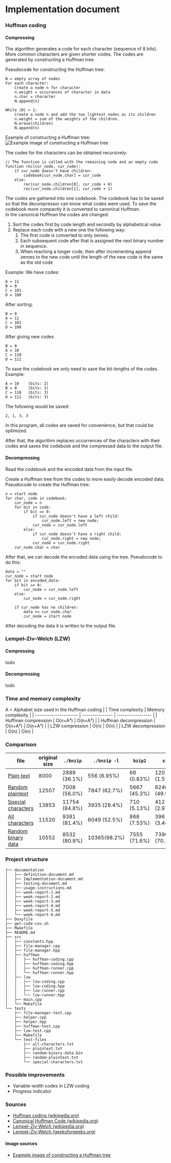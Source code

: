 # Implementation document

### Huffman coding
#### Compressing
The algorithm generates a code for each character (sequence of 8 bits). More common characters are given shorter codes. The codes are generated by constructing a Huffman tree.

Pseudocode for constructing the Huffman tree:
```
N = empty array of nodes
For each character:
    Create a node n for character
    n.weight = occurances of character in data
    n.char = character
    N.append(n)

While |N| > 1:
    Create a node n and add the two lightest nodes as its children
    n.weight = sum of the weights of the children.
    N.erase(children)
    N.append(n)
```

Example of constructing a Huffman tree:  
![Example image of constructing a Huffman tree][Huffman example]


The codes for the characters can be obtained recursively:
```
// The function is called with the remaining node and an empty code
function rec(cur_node, cur_code):
    if cur_node doesn't have children:
        codebook[cur_node.char] = cur_code
    else:
        rec(cur_node.children[0], cur_code + 0)
        rec(cur_node.children[1], cur_code + 1)
```

The codes are gathered into one codebook. The codebook has to be saved so that the decompressor can know what codes were used. To save the codebook more compactly it is converted to canonical Huffman.  
In the canonical Huffman the codes are changed:
1. Sort the codes first by code length and secondly by alphabetical value
2. Replace each code with a new one the following way:
   1. The first code is converted to only zeroes.
   2. Each subsequent code after that is assigned the next binary number in sequence.
   3. When reaching a longer code, then after incrementing append zeroes to the new code until the length of the new code is the same as the old code

Example:
We have codes:
```
A = 11
B = 0
C = 101
D = 100
```
After sorting:
```
B = 0
A = 11
C = 101
D = 100
```
After giving new codes
```
B = 0
A = 10
C = 110
D = 111
```

To save the codebook we only need to save the bit-lengths of the codes.
Example:
```
A = 10    (bits: 2)
B = 0     (bits: 1)
C = 110   (bits: 3)
D = 111   (bits: 3)
```
The following would be saved:
```
2, 1, 3, 3
```
In this program, all codes are saved for convenience, but that could be optimized.

After that, the algorithm replaces occurrences of the characters with their codes and saves the codebook and the compressed data to the output file.

#### Decompressing
Read the codebook and the encoded data from the input file.

Create a Huffman tree from the codes to more easily decode encoded data. Pseudocode to create the Huffman tree:
```
n = start node
for char, code in codebook:
    cur_node = n
    for bit in code:
        if bit == 0:
            if cur_node doesn't have a left child:
                cur_node.left = new node;
            cur_node = cur_node.left
        else:
            if cur_node doesn't have a right child:
                cur_node.right = new node;
            cur_node = cur_node.right
    cur_node.char = char
```

After that, we can decode the encoded data using the tree. Pseudocode to do this:

```
data = ""
cur_node = start node
for bit in encoded_data:
    if bit == 0:
        cur_node = cur_node.left
    else:
        cur_node = cur_node.right
    
    if cur_node has no children:
        data += cur_node.char
        cur_node = start node
```

After decoding the data it is written to the output file.

### Lempel–Ziv–Welch (LZW)
#### Compressing
todo

#### Decompressing
todo

### Time and memory complexity
A = Alphabet size used in the Huffman coding
|                       | Time complexity | Memory complexity |
| --------------------- | --------------- | ----------------- |
| Huffman compression   | O(n+A²)         | O(n+A²)           |
| Huffman decompression | O(n+A²)         | O(n+A²)           |
| LZW compression       | O(n)            | O(n)              |
| LZW decompression     | O(n)            | O(n)              |

### Comparison
| file                                                             | original size | `./bnzip`     | `./bnzip -l` | `bzip2`      | `xz`         | `gzip`       |
| ---------------------------------------------------------------- | ------------- | ------------- | ------------ | ------------ | ------------ | ------------ |
| [Plain text](../tests/test-files/plaintext.txt)                  | 8000          | 2889 (36.1%)  | 556 (6.95%)  | 66 (0.83%)   | 120 (1.5%)   | 99 (1.24%)   |
| [Random plaintext](../tests/test-files/random-plaintext.txt)     | 12507         | 7008 (56.0%)  | 7847 (62.7%) | 5667 (45.3%) | 6240 (49.9%) | 6311 (50.5%) |
| [Special characters](../tests/test-files/special-characters.txt) | 13853         | 11754 (84.8%) | 3935 (28.4%) | 710 (5.13%)  | 412 (2.97%)  | 468 (3.38%)  |
| [All characters](../tests/test-files/all-characters.txt)         | 11520         | 9381 (81.4%)  | 6049 (52.5%) | 868 (7.53%)  | 396 (3.44%)  | 465 (4.04%)  |
| [Random binary data](../tests/test-files/random-binary-data.bin) | 10552         | 8532 (80.9%)  | 10365(98.2%) | 7555 (71.6%) | 7396 (70.1%) | 8607 (81.6%) |

### Project structure
```
├── documentation
│   ├── definition-document.md
│   ├── Implementation-document.md
│   ├── testing-document.md
│   ├── usage-instructions.md
│   ├── week-report-1.md
│   ├── week-report-2.md
│   ├── week-report-3.md
│   ├── week-report-4.md
│   ├── week-report-5.md
│   └── week-report-6.md
├── Doxyfile
├── get-code-cov.sh
├── Makefile
├── README.md
├── src
│   ├── constants.hpp
│   ├── file-manager.cpp
│   ├── file-manager.hpp
│   ├── huffman
│   │   ├── huffman-coding.cpp
│   │   ├── huffman-coding.hpp
│   │   ├── huffman-runner.cpp
│   │   └── huffman-runner.hpp
│   ├── lzw
│   │   ├── lzw-coding.cpp
│   │   ├── lzw-coding.hpp
│   │   ├── lzw-runner.cpp
│   │   └── lzw-runner.hpp
│   ├── main.cpp
│   └── Makefile
└── tests
    ├── file-manager-test.cpp
    ├── helper.cpp
    ├── helper.hpp
    ├── huffman-test.cpp
    ├── lzw-test.cpp
    ├── Makefile
    └── test-files
        ├── all-characters.txt
        ├── plaintext.txt
        ├── random-binary-data.bin
        ├── random-plaintext.txt
        └── special-characters.txt
```

### Possible improvements
* Variable-width codes in LZW coding
* Progress indicator

### Sources
* [Huffman coding (wikipedia.org)](https://en.wikipedia.org/wiki/Huffman_coding)
* [Canonical Huffman Code (wikipedia.org)](https://en.wikipedia.org/wiki/Canonical_Huffman_code)
* [Lempel-Ziv-Welch (wikipedia.org)](https://en.wikipedia.org/wiki/Lempel%E2%80%93Ziv%E2%80%93Welch)
* [Lempel-Ziv-Welch (geeksforgeeks.org)](https://www.geeksforgeeks.org/lzw-lempel-ziv-welch-compression-technique/)


#### Image sources
* [Example image of constructing a Huffman tree](https://en.wikipedia.org/wiki/File:HuffmanCodeAlg.png)

[Huffman example]: https://upload.wikimedia.org/wikipedia/commons/d/d8/HuffmanCodeAlg.png